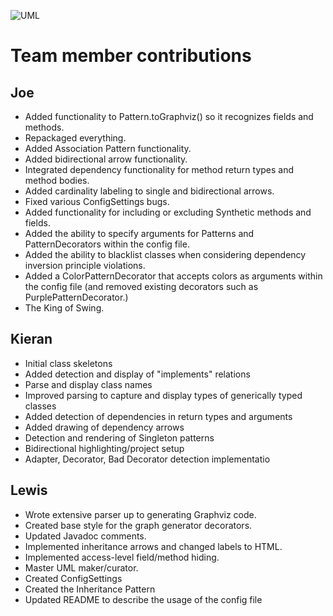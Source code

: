 ![UML](http://i.imgur.com/nWZANfA.png)

# Team member contributions
## Joe
* Added functionality to Pattern.toGraphviz() so it recognizes fields and methods.
* Repackaged everything.
* Added Association Pattern functionality.
* Added bidirectional arrow functionality.
* Integrated dependency functionality for method return types and method bodies.
* Added cardinality labeling to single and bidirectional arrows.
* Fixed various ConfigSettings bugs.
* Added functionality for including or excluding Synthetic methods and fields.
* Added the ability to specify arguments for Patterns and PatternDecorators within the config file.
* Added the ability to blacklist classes when considering dependency inversion principle violations.
* Added a ColorPatternDecorator that accepts colors as arguments within the config file (and removed existing decorators such as PurplePatternDecorator.)
* The King of Swing.


## Kieran
* Initial class skeletons
* Added detection and display of "implements" relations
* Parse and display class names
* Improved parsing to capture and display types of generically typed classes
* Added detection of dependencies in return types and arguments
* Added drawing of dependency arrows
* Detection and rendering of Singleton patterns
* Bidirectional highlighting/project setup
* Adapter, Decorator, Bad Decorator detection implementatio


## Lewis
* Wrote extensive parser up to generating Graphviz code.
* Created base style for the graph generator decorators.
* Updated Javadoc comments.
* Implemented inheritance arrows and changed labels to HTML.
* Implemented access-level field/method hiding.
* Master UML maker/curator.
* Created ConfigSettings
* Created the Inheritance Pattern
* Updated README to describe the usage of the config file
